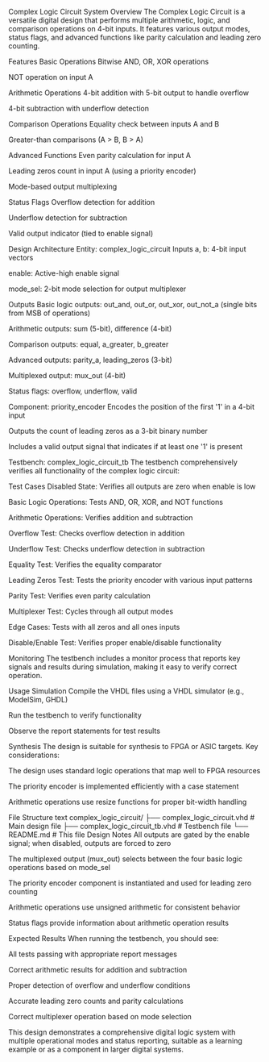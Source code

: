 Complex Logic Circuit System
Overview
The Complex Logic Circuit is a versatile digital design that performs multiple arithmetic, logic, and comparison operations on 4-bit inputs. It features various output modes, status flags, and advanced functions like parity calculation and leading zero counting.

Features
Basic Operations
Bitwise AND, OR, XOR operations

NOT operation on input A

Arithmetic Operations
4-bit addition with 5-bit output to handle overflow

4-bit subtraction with underflow detection

Comparison Operations
Equality check between inputs A and B

Greater-than comparisons (A > B, B > A)

Advanced Functions
Even parity calculation for input A

Leading zeros count in input A (using a priority encoder)

Mode-based output multiplexing

Status Flags
Overflow detection for addition

Underflow detection for subtraction

Valid output indicator (tied to enable signal)

Design Architecture
Entity: complex_logic_circuit
Inputs
a, b: 4-bit input vectors

enable: Active-high enable signal

mode_sel: 2-bit mode selection for output multiplexer

Outputs
Basic logic outputs: out_and, out_or, out_xor, out_not_a (single bits from MSB of operations)

Arithmetic outputs: sum (5-bit), difference (4-bit)

Comparison outputs: equal, a_greater, b_greater

Advanced outputs: parity_a, leading_zeros (3-bit)

Multiplexed output: mux_out (4-bit)

Status flags: overflow, underflow, valid

Component: priority_encoder
Encodes the position of the first '1' in a 4-bit input

Outputs the count of leading zeros as a 3-bit binary number

Includes a valid output signal that indicates if at least one '1' is present

Testbench: complex_logic_circuit_tb
The testbench comprehensively verifies all functionality of the complex logic circuit:

Test Cases
Disabled State: Verifies all outputs are zero when enable is low

Basic Logic Operations: Tests AND, OR, XOR, and NOT functions

Arithmetic Operations: Verifies addition and subtraction

Overflow Test: Checks overflow detection in addition

Underflow Test: Checks underflow detection in subtraction

Equality Test: Verifies the equality comparator

Leading Zeros Test: Tests the priority encoder with various input patterns

Parity Test: Verifies even parity calculation

Multiplexer Test: Cycles through all output modes

Edge Cases: Tests with all zeros and all ones inputs

Disable/Enable Test: Verifies proper enable/disable functionality

Monitoring
The testbench includes a monitor process that reports key signals and results during simulation, making it easy to verify correct operation.

Usage
Simulation
Compile the VHDL files using a VHDL simulator (e.g., ModelSim, GHDL)

Run the testbench to verify functionality

Observe the report statements for test results

Synthesis
The design is suitable for synthesis to FPGA or ASIC targets. Key considerations:

The design uses standard logic operations that map well to FPGA resources

The priority encoder is implemented efficiently with a case statement

Arithmetic operations use resize functions for proper bit-width handling

File Structure
text
complex_logic_circuit/
├── complex_logic_circuit.vhd      # Main design file
├── complex_logic_circuit_tb.vhd   # Testbench file
└── README.md                      # This file
Design Notes
All outputs are gated by the enable signal; when disabled, outputs are forced to zero

The multiplexed output (mux_out) selects between the four basic logic operations based on mode_sel

The priority encoder component is instantiated and used for leading zero counting

Arithmetic operations use unsigned arithmetic for consistent behavior

Status flags provide information about arithmetic operation results

Expected Results
When running the testbench, you should see:

All tests passing with appropriate report messages

Correct arithmetic results for addition and subtraction

Proper detection of overflow and underflow conditions

Accurate leading zero counts and parity calculations

Correct multiplexer operation based on mode selection

This design demonstrates a comprehensive digital logic system with multiple operational modes and status reporting, suitable as a learning example or as a component in larger digital systems.